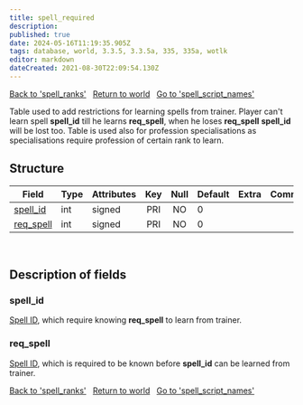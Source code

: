 ```yaml
---
title: spell_required
description:
published: true
date: 2024-05-16T11:19:35.905Z
tags: database, world, 3.3.5, 3.3.5a, 335, 335a, wotlk
editor: markdown
dateCreated: 2021-08-30T22:09:54.130Z
---
```


<a href="https://trinitycore.info/en/database/335/world/spell_ranks" class="mt-5 v-btn v-btn--depressed v-btn--flat v-btn--outlined theme--light v-size--default darkblue--text text--lighten-3"><span class="v-btn__content"><i aria-hidden="true" class="v-icon notranslate v-icon--left mdi mdi-arrow-left theme--light"></i><span>Back to 'spell_ranks'</span></span></a>&nbsp;&nbsp;&nbsp;<a href="https://trinitycore.info/en/database/335/world/home" class="mt-5 v-btn v-btn--depressed v-btn--flat v-btn--outlined theme--light v-size--default darkblue--text text--lighten-3"><span class="v-btn__content"><i aria-hidden="true" class="v-icon notranslate v-icon--left mdi mdi-home-outline theme--light"></i><span>Return to world</span></span></a>&nbsp;&nbsp;&nbsp;<a href="https://trinitycore.info/en/database/335/world/spell_script_names" class="mt-5 v-btn v-btn--depressed v-btn--flat v-btn--outlined theme--light v-size--default darkblue--text text--lighten-3"><span class="v-btn__content"><span>Go to 'spell_script_names'</span><i aria-hidden="true" class="v-icon notranslate v-icon--right mdi mdi-arrow-right theme--light"></i></span></a>

Table used to add restrictions for learning spells from trainer. Player can't learn spell **spell_id** till he learns **req_spell**, when he loses **req_spell** **spell_id** will be lost too. Table is used also for profession specialisations as specialisations require profession of certain rank to learn.

## Structure

| Field | Type | Attributes | Key | Null | Default | Extra | Comment |
| --- | --- | --- | :---: | :---: | --- | --- | --- |
| [spell_id](#spell_id) | int | signed | PRI | NO | 0 |  |  |
| [req_spell](#req_spell) | int | signed | PRI | NO | 0 |  |  |
&nbsp;
## Description of fields

### spell_id
[Spell ID](/files/DBC/335/spell#id), which require knowing **req_spell** to learn from trainer.
&nbsp;

### req_spell
[Spell ID](/files/DBC/335/spell#id), which is required to be known before **spell_id** can be learned from trainer.
&nbsp;

<a href="https://trinitycore.info/en/database/335/world/spell_ranks" class="mt-5 v-btn v-btn--depressed v-btn--flat v-btn--outlined theme--light v-size--default darkblue--text text--lighten-3"><span class="v-btn__content"><i aria-hidden="true" class="v-icon notranslate v-icon--left mdi mdi-arrow-left theme--light"></i><span>Back to 'spell_ranks'</span></span></a>&nbsp;&nbsp;&nbsp;<a href="https://trinitycore.info/en/database/335/world/home" class="mt-5 v-btn v-btn--depressed v-btn--flat v-btn--outlined theme--light v-size--default darkblue--text text--lighten-3"><span class="v-btn__content"><i aria-hidden="true" class="v-icon notranslate v-icon--left mdi mdi-home-outline theme--light"></i><span>Return to world</span></span></a>&nbsp;&nbsp;&nbsp;<a href="https://trinitycore.info/en/database/335/world/spell_script_names" class="mt-5 v-btn v-btn--depressed v-btn--flat v-btn--outlined theme--light v-size--default darkblue--text text--lighten-3"><span class="v-btn__content"><span>Go to 'spell_script_names'</span><i aria-hidden="true" class="v-icon notranslate v-icon--right mdi mdi-arrow-right theme--light"></i></span></a>
